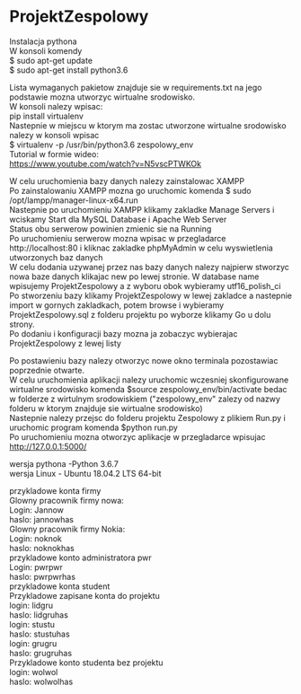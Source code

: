 # ProjektZespolowy
Instalacja pythona  
W konsoli komendy  
$ sudo apt-get update  
$ sudo apt-get install python3.6  

Lista wymaganych pakietow znajduje sie w requirements.txt na jego podstawie mozna utworzyc wirtualne srodowisko.  
W konsoli nalezy wpisac:  
pip install virtualenv  
Nastepnie w miejscu w ktorym ma zostac utworzone wirtualne srodowisko nalezy w konsoli wpisac  
$ virtualenv -p /usr/bin/python3.6 zespolowy_env  
Tutorial w formie wideo:  
https://www.youtube.com/watch?v=N5vscPTWKOk

W celu uruchomienia bazy danych nalezy zainstalowac XAMPP  
Po zainstalowaniu XAMPP mozna go uruchomic komenda $ sudo /opt/lampp/manager-linux-x64.run  
Nastepnie po uruchomieniu XAMPP klikamy zakladke Manage Servers i wciskamy Start dla MySQL Database i Apache Web Server  
Status obu serwerow powinien zmienic sie na Running  
Po uruchomieniu serwerow mozna wpisac w przegladarce http://localhost:80 i kliknac zakladke phpMyAdmin w celu wyswietlenia utworzonych baz danych  
W celu dodania uzywanej przez nas bazy danych nalezy najpierw stworzyc nowa baze danych klikajac new po lewej stronie. W database name wpisujemy ProjektZespolowy a z wyboru obok wybieramy utf16_polish_ci  
Po stworzeniu bazy klikamy ProjektZespolowy w lewej zakladce a nastepnie import w gornych zakladkach, potem browse i wybieramy ProjektZespolowy.sql z folderu projektu po wyborze klikamy Go u dolu strony.  
Po dodaniu i konfiguracji bazy mozna ja zobaczyc wybierajac ProjektZespolowy z lewej listy  

Po postawieniu bazy nalezy otworzyc nowe okno terminala pozostawiac poprzednie otwarte.  
W celu uruchomienia aplikacji nalezy uruchomic wczesniej skonfigurowane wirtualne srodowisko komenda $source zespolowy_env/bin/activate bedac w folderze z wirtulnym srodowiskiem ("zespolowy_env" zalezy od nazwy folderu w ktorym znajduje sie wirtualne srodowisko)  
Nastepnie nalezy przejsc do folderu projektu Zespolowy z plikiem Run.py i uruchomic program komenda $python run.py  
Po uruchomieniu mozna otworzyc aplikacje w przegladarce wpisujac http://127.0.0.1:5000/  


wersja pythona -Python 3.6.7  
wersja Linux - Ubuntu 18.04.2 LTS 64-bit  


przykladowe konta firmy  
Glowny pracownik firmy nowa:  
Login: Jannow  
haslo: jannowhas  
Glowny pracownik firmy Nokia:  
Login: noknok  
haslo: noknokhas  
przykladowe konto administratora pwr  
Login: pwrpwr  
haslo: pwrpwrhas  
przykladowe konta student  
Przykladowe zapisane konta do projektu  
login: lidgru  
haslo: lidgruhas  
login: stustu  
haslo: stustuhas  
login: grugru  
haslo: grugruhas  
Przykladowe konto studenta bez projektu  
login: wolwol  
haslo: wolwolhas  
